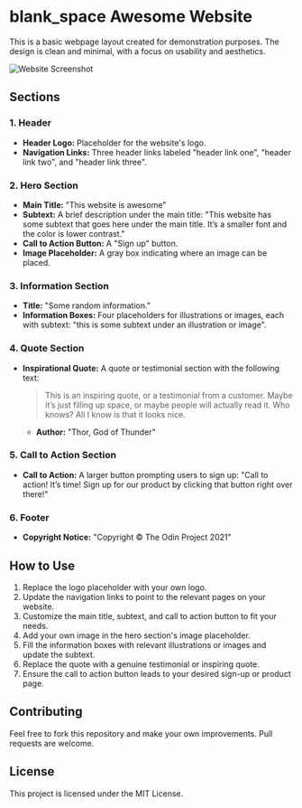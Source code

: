 # blank_space Awesome Website

This is a basic webpage layout created for demonstration purposes. The design is clean and minimal, with a focus on usability and aesthetics.

![Website Screenshot](path_to_image/image.png)

## Sections

### 1. Header
- **Header Logo:** Placeholder for the website's logo.
- **Navigation Links:** Three header links labeled "header link one", "header link two", and "header link three".

### 2. Hero Section
- **Main Title:** "This website is awesome"
- **Subtext:** A brief description under the main title: "This website has some subtext that goes here under the main title. It’s a smaller font and the color is lower contrast."
- **Call to Action Button:** A "Sign up" button.
- **Image Placeholder:** A gray box indicating where an image can be placed.

### 3. Information Section
- **Title:** "Some random information."
- **Information Boxes:** Four placeholders for illustrations or images, each with subtext: "this is some subtext under an illustration or image".

### 4. Quote Section
- **Inspirational Quote:** A quote or testimonial section with the following text:
  > This is an inspiring quote, or a testimonial from a customer. Maybe it’s just filling up space, or maybe people will actually read it. Who knows? All I know is that it looks nice.
  - **Author:** "Thor, God of Thunder"

### 5. Call to Action Section
- **Call to Action:** A larger button prompting users to sign up: "Call to action! It’s time! Sign up for our product by clicking that button right over there!"

### 6. Footer
- **Copyright Notice:** "Copyright © The Odin Project 2021"

## How to Use

1. Replace the logo placeholder with your own logo.
2. Update the navigation links to point to the relevant pages on your website.
3. Customize the main title, subtext, and call to action button to fit your needs.
4. Add your own image in the hero section's image placeholder.
5. Fill the information boxes with relevant illustrations or images and update the subtext.
6. Replace the quote with a genuine testimonial or inspiring quote.
7. Ensure the call to action button leads to your desired sign-up or product page.

## Contributing

Feel free to fork this repository and make your own improvements. Pull requests are welcome.

## License

This project is licensed under the MIT License.
